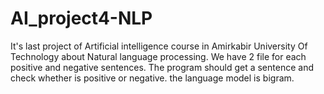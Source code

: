 # AI_project4-NLP
It's last project of Artificial intelligence course in Amirkabir University Of Technology about Natural language processing. We have 2 file for each positive and negative sentences.
The program should get a sentence and check whether is positive or negative. the language model is bigram.

